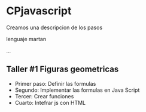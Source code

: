 # CPjavascript

Creamos una descripcion de los pasos

lenguaje martan


...

## Taller #1 Figuras geometricas

- Primer paso: Definir las formulas
- Segundo: Implementar las formulas en Java Script
- Tercer: Crear funciones
- Cuarto: Intefrar js con HTML

